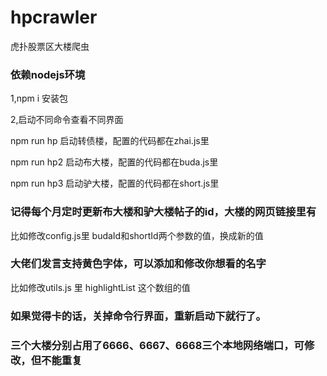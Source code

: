 # hpcrawler
虎扑股票区大楼爬虫

### 依赖nodejs环境 
1,npm i 安装包 

2,启动不同命令查看不同界面

npm run hp 启动转债楼，配置的代码都在zhai.js里

npm run hp2 启动布大楼，配置的代码都在buda.js里

npm run hp3 启动驴大楼，配置的代码都在short.js里

### 记得每个月定时更新布大楼和驴大楼帖子的id，大楼的网页链接里有
比如修改config.js里 budaId和shortId两个参数的值，换成新的值

### 大佬们发言支持黄色字体，可以添加和修改你想看的名字
比如修改utils.js 里 highlightList 这个数组的值

### 如果觉得卡的话，关掉命令行界面，重新启动下就行了。
### 三个大楼分别占用了6666、6667、6668三个本地网络端口，可修改，但不能重复
